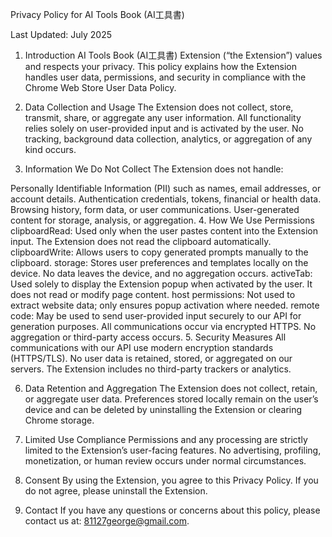 Privacy Policy for AI Tools Book (AI工具書)

Last Updated: July 2025

1. Introduction
AI Tools Book (AI工具書) Extension (“the Extension”) values and respects your privacy. This policy explains how the Extension handles user data, permissions, and security in compliance with the Chrome Web Store User Data Policy.

2. Data Collection and Usage
The Extension does not collect, store, transmit, share, or aggregate any user information. All functionality relies solely on user-provided input and is activated by the user. No tracking, background data collection, analytics, or aggregation of any kind occurs.

3. Information We Do Not Collect
The Extension does not handle:

Personally Identifiable Information (PII) such as names, email addresses, or account details.
Authentication credentials, tokens, financial or health data.
Browsing history, form data, or user communications.
User-generated content for storage, analysis, or aggregation.
4. How We Use Permissions
clipboardRead: Used only when the user pastes content into the Extension input. The Extension does not read the clipboard automatically.
clipboardWrite: Allows users to copy generated prompts manually to the clipboard.
storage: Stores user preferences and templates locally on the device. No data leaves the device, and no aggregation occurs.
activeTab: Used solely to display the Extension popup when activated by the user. It does not read or modify page content.
host permissions: Not used to extract website data; only ensures popup activation where needed.
remote code: May be used to send user-provided input securely to our API for generation purposes. All communications occur via encrypted HTTPS. No aggregation or third-party access occurs.
5. Security Measures
All communications with our API use modern encryption standards (HTTPS/TLS). No user data is retained, stored, or aggregated on our servers. The Extension includes no third-party trackers or analytics.

6. Data Retention and Aggregation
The Extension does not collect, retain, or aggregate user data. Preferences stored locally remain on the user’s device and can be deleted by uninstalling the Extension or clearing Chrome storage.

7. Limited Use Compliance
Permissions and any processing are strictly limited to the Extension’s user-facing features. No advertising, profiling, monetization, or human review occurs under normal circumstances.

8. Consent
By using the Extension, you agree to this Privacy Policy. If you do not agree, please uninstall the Extension.

9. Contact
If you have any questions or concerns about this policy, please contact us at: 81127george@gmail.com.
